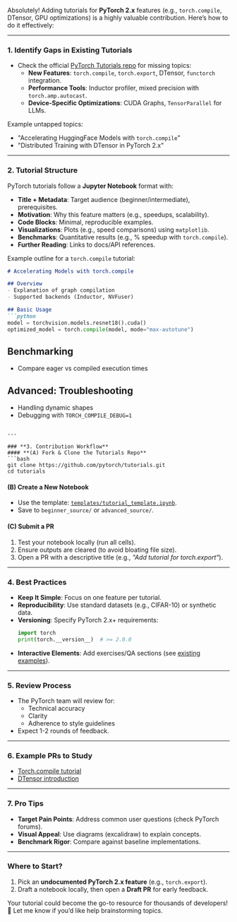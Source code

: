Absolutely! Adding tutorials for **PyTorch 2.x** features (e.g., `torch.compile`, DTensor, GPU optimizations) is a highly valuable contribution. Here’s how to do it effectively:

---

### **1. Identify Gaps in Existing Tutorials**
- Check the official [PyTorch Tutorials repo](https://github.com/pytorch/tutorials) for missing topics:
  - **New Features**: `torch.compile`, `torch.export`, DTensor, `functorch` integration.
  - **Performance Tools**: Inductor profiler, mixed precision with `torch.amp.autocast`.
  - **Device-Specific Optimizations**: CUDA Graphs, `TensorParallel` for LLMs.

Example untapped topics:
  - "Accelerating HuggingFace Models with `torch.compile`"
  - "Distributed Training with DTensor in PyTorch 2.x"

---

### **2. Tutorial Structure**
PyTorch tutorials follow a **Jupyter Notebook** format with:
- **Title + Metadata**: Target audience (beginner/intermediate), prerequisites.
- **Motivation**: Why this feature matters (e.g., speedups, scalability).
- **Code Blocks**: Minimal, reproducible examples.
- **Visualizations**: Plots (e.g., speed comparisons) using `matplotlib`.
- **Benchmarks**: Quantitative results (e.g., % speedup with `torch.compile`).
- **Further Reading**: Links to docs/API references.

Example outline for a `torch.compile` tutorial:
```markdown
# Accelerating Models with torch.compile

## Overview
- Explanation of graph compilation
- Supported backends (Inductor, NVFuser)

## Basic Usage
```python
model = torchvision.models.resnet18().cuda()
optimized_model = torch.compile(model, mode="max-autotune")
```

## Benchmarking
- Compare eager vs compiled execution times

## Advanced: Troubleshooting
- Handling dynamic shapes
- Debugging with `TORCH_COMPILE_DEBUG=1`
```

---

### **3. Contribution Workflow**
#### **(A) Fork & Clone the Tutorials Repo**
```bash
git clone https://github.com/pytorch/tutorials.git
cd tutorials
```

#### **(B) Create a New Notebook**
- Use the template: [`templates/tutorial_template.ipynb`](https://github.com/pytorch/tutorials/blob/main/templates/tutorial_template.ipynb).
- Save to `beginner_source/` or `advanced_source/`.

#### **(C) Submit a PR**
1. Test your notebook locally (run all cells).
2. Ensure outputs are cleared (to avoid bloating file size).
3. Open a PR with a descriptive title (e.g., *"Add tutorial for torch.export"*).

---

### **4. Best Practices**
- **Keep It Simple**: Focus on one feature per tutorial.
- **Reproducibility**: Use standard datasets (e.g., CIFAR-10) or synthetic data.
- **Versioning**: Specify PyTorch 2.x+ requirements:
  ```python
  import torch
  print(torch.__version__)  # >= 2.0.0
  ```
- **Interactive Elements**: Add exercises/QA sections (see [existing examples](https://pytorch.org/tutorials/beginner/deep_learning_60min_blitz.html)).

---

### **5. Review Process**
- The PyTorch team will review for:
  - Technical accuracy
  - Clarity
  - Adherence to style guidelines
- Expect 1-2 rounds of feedback.

---

### **6. Example PRs to Study**
- [Torch.compile tutorial](https://github.com/pytorch/tutorials/pull/1944)
- [DTensor introduction](https://github.com/pytorch/tutorials/pull/1766)

---

### **7. Pro Tips**
- **Target Pain Points**: Address common user questions (check PyTorch forums).
- **Visual Appeal**: Use diagrams (excalidraw) to explain concepts.
- **Benchmark Rigor**: Compare against baseline implementations.

---

### **Where to Start?**
1. Pick an **undocumented PyTorch 2.x feature** (e.g., `torch.export`).
2. Draft a notebook locally, then open a **Draft PR** for early feedback.

Your tutorial could become the go-to resource for thousands of developers! 🚀 Let me know if you’d like help brainstorming topics.